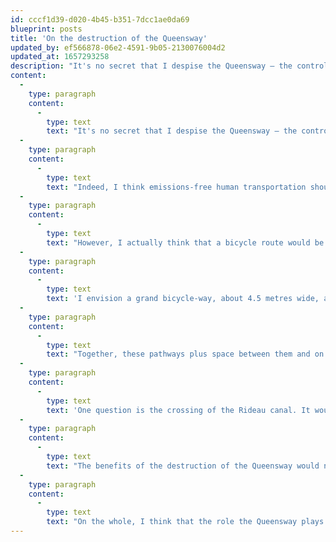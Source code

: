 ```yaml
---
id: cccf1d39-d020-4b45-b351-7dcc1ae0da69
blueprint: posts
title: 'On the destruction of the Queensway'
updated_by: ef566878-06e2-4591-9b05-2130076004d2
updated_at: 1657293258
description: "It's no secret that I despise the Queensway – the controlled-access highway that runs straight through the middle of Ottawa. As fond as I am of the thought of its destruction, though, I am fonder still of thoughts of what could replace it."
content:
  -
    type: paragraph
    content:
      -
        type: text
        text: "It's no secret that I despise the Queensway – the controlled-access highway that runs straight through the middle of Ottawa in a more-or-less east-west direction. Its eight lanes and its on-ramps and off-ramps take up so much precious urban space, and the traffic entering and exiting it overwhelms the surrounding road network. As fond as I am of the thought of its destruction, though, I am fonder still of thoughts of what could replace it. There's no sense in emitting a bunch of carbon dioxide to demolish a highway if you don't provide more emissions-free transportation in its stead."
  -
    type: paragraph
    content:
      -
        type: text
        text: "Indeed, I think emissions-free human transportation should be the main use of the Queensway right-of-way. An elevated light rail line seems like an obvious choice, running roughly parallel to the O-Train line 1. The problem is that there would be no good place for such a line to connect with line 2 – the Queensway passes a bit too far south of Gladstone for a convenient transfer at Corso Italia station. For that reason, I imagine an O-Train line running in the Queensway right-of-way from Lees station westward until Bronson, then diving underground and emerging in the median of Carling Avenue. Stations could be located at Lees, Main, Bank, Bronson, Dow's Lake, and at about 800-1000-metre intervals along Carling until Lincoln Fields."
  -
    type: paragraph
    content:
      -
        type: text
        text: "However, I actually think that a bicycle route would be a more important use of that right-of-way. (This could certainly run alongside a light rail line; space is ample.) My reasoning is that safe and comfortable bicycle routes are much scarcer in Ottawa than safe and comfortable public transit – in fact, on transit there's virtually no question of safety at all. Moreover, there simply is no continuous, high-capacity east-west bicycle route across the city at all (analogous to the O-Train Line 1). The existing east-west routes are incomplete, fragmented, and low-capacity."
  -
    type: paragraph
    content:
      -
        type: text
        text: 'I envision a grand bicycle-way, about 4.5 metres wide, allowing for side-by-side riding in both directions. (This is what I mean by ‘high-capacity’ – all cycling infrastructure is generally assumed to require cyclists to ride single-file.) Alongside it would run a wide pedestrian pathway – perhaps 3.5 metres –   with periodic benches and other appropriate furniture. Both pathways would be well-lit and shaded by a canopy of trees.'
  -
    type: paragraph
    content:
      -
        type: text
        text: "Together, these pathways plus space between them and on either side (for trees, etc.) would only take up perhaps 12 metres of width. I would guess that's not even four lanes of highway. This would still leave quite a bit of width available for various other uses. There could be parks in some places along the route; elsewhere – especially in Centretown – new streets and buildings could be built. I am also fond of the idea of an regional rail line that would connect Ottawa and its suburbs to surrounding communities – so that one could, for example, take the train out to Almonte for a day-trip."
  -
    type: paragraph
    content:
      -
        type: text
        text: 'One question is the crossing of the Rideau canal. It would be best for the bicycle and pedestrian paths to cross via the Pretoria bridge, so that no one need ascend and descend. (Or a new lifting bridge could be built, I suppose.) Perhaps a separate elevated automobile bridge over the canal should be retained, so that space on the Pretoria bridge can be re-allocated for pedestrians and cyclists – maybe even exclusively for them.'
  -
    type: paragraph
    content:
      -
        type: text
        text: "The benefits of the destruction of the Queensway would not be limited to that right-of-way, but would also extend to adjacent streets. Metcalfe, O'Connor, and Kent streets, for example, are clearly designed as traffic arteries connecting the Queensway to downtown. These streets could be redesigned to give more space to pedestrians, cyclists, and trees. One can even imagine more creative uses for excess road width – such as a little canal, in which children could race homemade boats, ducks could splash, etc."
  -
    type: paragraph
    content:
      -
        type: text
        text: "On the whole, I think that the role the Queensway plays in Ottawa's transportation network and street design is, although acknowledge to be important, yet taken for granted. There is a need to engage the powers of the imagination to picture alternatives to this state of affairs in order to persuade a motorist that a Queensway-less Ottawa is plausible."
---
```

